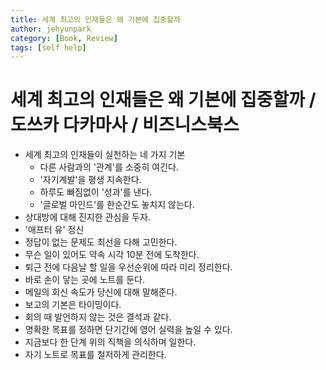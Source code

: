 ```yaml
---
title: 세계 최고의 인재들은 왜 기본에 집중할까
author: jehyunpark
category: [Book, Review]
tags: [self help]
---
```


# 세계 최고의 인재들은 왜 기본에 집중할까 / 도쓰카 다카마사 / 비즈니스북스

- 세계 최고의 인재들이 실천하는 네 가지 기본
     - 다른 사람과의 '관계'를 소중히 여긴다.
     - '자기계발'을 평생 지속한다.
     - 하루도 빠짐없이 '성과'를 낸다.
     - '글로벌 마인드'를 한순간도 놓치지 않는다.
- 상대방에 대해 진지한 관심을 두자.
- '애프터 유' 정신
- 정답이 없는 문제도 최선을 다해 고민한다.
- 무슨 일이 있어도 약속 시각 10분 전에 도착한다.
- 퇴근 전에 다음날 할 일을 우선순위에 따라 미리 정리한다.
- 바로 손이 닿는 곳에 노트를 둔다.
- 메일의 회신 속도가 당신에 대해 말해준다.
- 보고의 기본은 타이밍이다.
- 회의 때 발언하지 않는 것은 결석과 같다.
- 명확한 목표를 정하면 단기간에 영어 실력을 높일 수 있다.
- 지금보다 한 단계 위의 직책을 의식하며 일한다.
- 자기 노트로 목표를 철저하게 관리한다.
